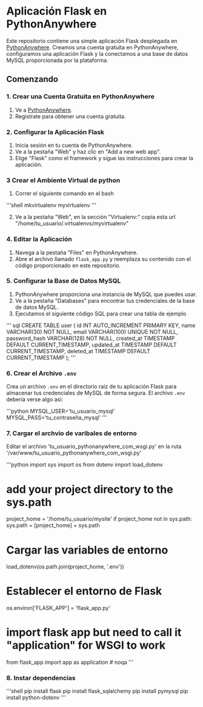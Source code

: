 # Aplicación Flask en PythonAnywhere

Este repositorio contiene una simple aplicación Flask desplegada en [PythonAnywhere](https://www.pythonanywhere.com/). 
Creamos una cuenta gratuita en PythonAnywhere, configuramos una aplicación Flask y la conectamos a una base de datos MySQL proporcionada por la plataforma.

## Comenzando

### 1. Crear una Cuenta Gratuita en PythonAnywhere

1. Ve a [PythonAnywhere](https://www.pythonanywhere.com/).
2. Regístrate para obtener una cuenta gratuita.

### 2. Configurar la Aplicación Flask

1. Inicia sesión en tu cuenta de PythonAnywhere.
2. Ve a la pestaña "Web" y haz clic en "Add a new web app".
3. Elige "Flask" como el framework y sigue las instrucciones para crear la aplicación.

### 3 Crear el Ambiente Virtual de python

1. Correr el siguiente comando en el bash

'''shell
mkvirtualenv myvirtualenv
'''

2. Ve a la pestaña "Web", en la sección "Virtualenv:" copia esta url "/home/tu_usuario/.virtualenvs/myvirtualenv"

### 4. Editar la Aplicación

1. Navega a la pestaña "Files" en PythonAnywhere.
2. Abre el archivo llamado `flask_app.py` y reemplaza su contenido con el código proporcionado en este repositorio.

### 5. Configurar la Base de Datos MySQL

1. PythonAnywhere proporciona una instancia de MySQL que puedes usar.
2. Ve a la pestaña "Databases" para encontrar tus credenciales de la base de datos MySQL.
3. Ejecutamos el siguiente código SQL para crear una tabla de ejemplo

''' sql
CREATE TABLE user (
    id INT AUTO_INCREMENT PRIMARY KEY,
    name VARCHAR(30) NOT NULL,
    email VARCHAR(100) UNIQUE NOT NULL,
    password_hash VARCHAR(128) NOT NULL,
    created_at TIMESTAMP DEFAULT CURRENT_TIMESTAMP,
    updated_at TIMESTAMP DEFAULT CURRENT_TIMESTAMP,
    deleted_at TIMESTAMP DEFAULT CURRENT_TIMESTAMP
);
'''

### 6. Crear el Archivo `.env`

Crea un archivo `.env` en el directorio raíz de tu aplicación Flask para almacenar tus credenciales de MySQL de forma segura. El archivo `.env` debería verse algo así:

'''python
MYSQL_USER='tu_usuario_mysql'
MYSQL_PASS='tu_contraseña_mysql'
'''

### 7. Cargar el archvio de varibales de entorno

Editar el archivo 'tu_usuario_pythonanywhere_com_wsgi.py' en la ruta '/var/www/tu_usuario_pythonanywhere_com_wsgi.py'

'''python
import sys
import os
from dotenv import load_dotenv

# add your project directory to the sys.path
project_home = '/home/tu_usuario/mysite'
if project_home not in sys.path:
    sys.path = [project_home] + sys.path

# Cargar las variables de entorno
load_dotenv(os.path.join(project_home, '.env'))

# Establecer el entorno de Flask
os.environ['FLASK_APP'] = 'flask_app.py'

# import flask app but need to call it "application" for WSGI to work
from flask_app import app as application  # noqa
'''

### 8. Instar dependencias

'''shell
pip install flask
pip install flask_sqlalchemy
pip install pymysql
pip install python-dotenv
'''